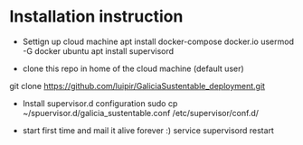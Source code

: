 # Installation instruction

- Settign up cloud machine
apt install docker-compose docker.io
usermod -G docker ubuntu
apt install supervisord

- clone this repo in home of the cloud machine (default user)

git clone https://github.com/luipir/GaliciaSustentable_deployment.git

- Install supervisor.d configuration
sudo cp ~/spuervisor.d/galicia_sustentable.conf /etc/supervisor/conf.d/

- start first time and mail it alive forever :)
service supervisord restart

